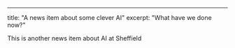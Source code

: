 ---
title: "A news item about some clever AI"
excerpt: "What have we done now?"

This is another news item about AI at Sheffield
